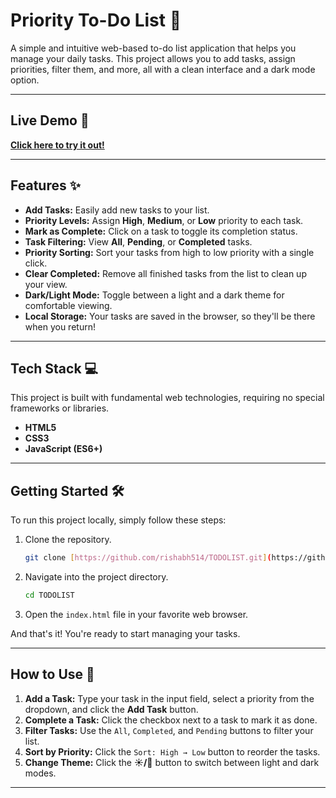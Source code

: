 # Priority To-Do List 📝

A simple and intuitive web-based to-do list application that helps you manage your daily tasks. This project allows you to add tasks, assign priorities, filter them, and more, all with a clean interface and a dark mode option.

---

## Live Demo 🚀

**[Click here to try it out!](https://rishabh514.github.io/TODOLIST/)**

---

## Features ✨

* **Add Tasks:** Easily add new tasks to your list.
* **Priority Levels:** Assign **High**, **Medium**, or **Low** priority to each task.
* **Mark as Complete:** Click on a task to toggle its completion status.
* **Task Filtering:** View **All**, **Pending**, or **Completed** tasks.
* **Priority Sorting:** Sort your tasks from high to low priority with a single click.
* **Clear Completed:** Remove all finished tasks from the list to clean up your view.
* **Dark/Light Mode:** Toggle between a light and a dark theme for comfortable viewing.
* **Local Storage:** Your tasks are saved in the browser, so they'll be there when you return!

---

## Tech Stack 💻

This project is built with fundamental web technologies, requiring no special frameworks or libraries.

* **HTML5**
* **CSS3**
* **JavaScript (ES6+)**

---

## Getting Started 🛠️

To run this project locally, simply follow these steps:

1.  Clone the repository.
    ```bash
    git clone [https://github.com/rishabh514/TODOLIST.git](https://github.com/rishabh514/TODOLIST.git)
    ```
2.  Navigate into the project directory.
    ```bash
    cd TODOLIST
    ```
3.  Open the `index.html` file in your favorite web browser.

And that's it! You're ready to start managing your tasks.

---

## How to Use 📖

1.  **Add a Task:** Type your task in the input field, select a priority from the dropdown, and click the **Add Task** button.
2.  **Complete a Task:** Click the checkbox next to a task to mark it as done.
3.  **Filter Tasks:** Use the `All`, `Completed`, and `Pending` buttons to filter your list.
4.  **Sort by Priority:** Click the `Sort: High → Low` button to reorder the tasks.
5.  **Change Theme:** Click the **☀️/🌙** button to switch between light and dark modes.

---
